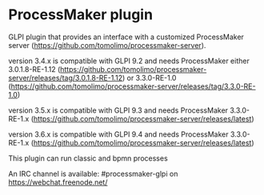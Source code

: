 # ProcessMaker plugin

GLPI plugin that provides an interface with a customized ProcessMaker server (https://github.com/tomolimo/processmaker-server).

version 3.4.x is compatible with GLPI 9.2 and needs ProcessMaker either 3.0.1.8-RE-1.12 (https://github.com/tomolimo/processmaker-server/releases/tag/3.0.1.8-RE-1.12) or 3.3.0-RE-1.0 (https://github.com/tomolimo/processmaker-server/releases/tag/3.3.0-RE-1.0)

version 3.5.x is compatible with GLPI 9.3 and needs ProcessMaker 3.3.0-RE-1.x (https://github.com/tomolimo/processmaker-server/releases/latest)

version 3.6.x is compatible with GLPI 9.4 and needs ProcessMaker 3.3.0-RE-1.x (https://github.com/tomolimo/processmaker-server/releases/latest)

This plugin can run classic and bpmn processes

An IRC channel is available: #processmaker-glpi on https://webchat.freenode.net/
